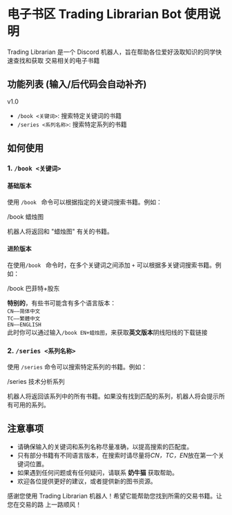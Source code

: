 # 电子书区 Trading Librarian Bot 使用说明

Trading Librarian 是一个 Discord 机器人，旨在帮助各位爱好汲取知识的同学快速查找和获取
交易相关的电子书籍

## 功能列表 (输入/后代码会自动补齐)

v1.0
- `/book <关键词>`: 搜索特定关键词的书籍
- `/series <系列名称>`: 搜索特定系列的书籍

## 如何使用

### 1. `/book <关键词>`

#### 基础版本  

使用 `/book ` 命令可以根据指定的关键词搜索书籍。例如：

/book 蜡烛图

机器人将返回和 "蜡烛图" 有关的书籍。

#### 进阶版本

在使用`/book ` 命令时，在多个关键词之间添加 `+` 可以根据多关键词搜索书籍。例如：

/book 巴菲特+股东  

**特别的**，有些书可能含有多个语言版本：  
   `CN——简体中文`  
   `TC——繁體中文`  
   `EN——ENGLISH`  
此时你可以通过输入`/book EN+蜡烛图`，来获取**英文版本**阴线阳线的下载链接
   

### 2. `/series <系列名称>`

使用 `/series` 命令可以搜索特定系列的书籍。例如：

/series 技术分析系列

机器人将返回该系列中的所有书籍。如果没有找到匹配的系列，机器人将会提示所有可用的系列。


## 注意事项

- 请确保输入的关键词和系列名称尽量准确，以提高搜索的匹配度。
- 只有部分书籍有不同语言版本，在搜索时请尽量将*CN，TC，EN*放在第一个关键词位置。
- 如果遇到任何问题或有任何疑问，请联系 **奶牛猫** 获取帮助。
- 欢迎各位提供更好的建议，或者提供新的图书资源。

感谢您使用 Trading Librarian 机器人！希望它能帮助您找到所需的交易书籍。让您在交易的路
上一路顺风！